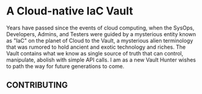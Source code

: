 # A Cloud-native IaC Vault

Years have passed since the events of cloud computing, when the SysOps, Developers, Admins, and Testers were guided by a mysterious entity known as "IaC" on the planet of Cloud to the Vault, a mysterious alien terminology that was rumored to hold ancient and exotic technology and riches. The Vault contains what we know as single source of truth that can control, manipulate, abolish with simple API calls. I am as a new Vault Hunter wishes to path the way for future generations to come.

## CONTRIBUTING
